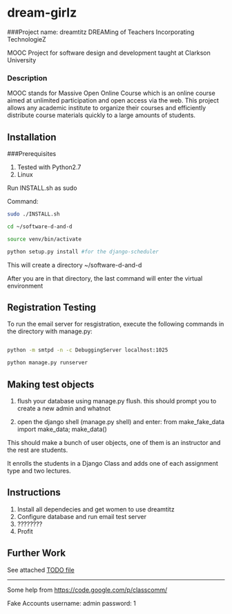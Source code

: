 dream-girlz
===========

###Project name: dreamtitz
DREAMing of Teachers Incorporating TechnologieZ

MOOC Project for software design and development taught at Clarkson University

### Description
MOOC stands for Massive Open Online Course which is an online course aimed at unlimited participation and open access via the web. This project allows any academic institute to organize their courses and efficiently distribute course materials quickly to a large amounts of students. 


Installation
----

###Prerequisites
1. Tested with Python2.7
2. Linux 

Run INSTALL.sh as sudo

Command:

```bash
sudo ./INSTALL.sh

cd ~/software-d-and-d

source venv/bin/activate

python setup.py install #for the django-scheduler
```

This will create a directory ~/software-d-and-d

After you are in that directory, the last command will enter the virtual environment

Registration Testing
----
To run the email server for resgistration, execute the following commands in the
directory with manage.py:

```bash

python -m smtpd -n -c DebuggingServer localhost:1025

python manage.py runserver
```

Making test objects
----
1) flush your database using manage.py flush. this should prompt you to create a new admin and whatnot

2) open the django shell (manage.py shell) and enter: from make_fake_data import make_data; make_data()

This should make a bunch of user objects, one of them is an instructor and the rest are students. 

It enrolls the students in a Django Class and adds one of each assignment type and two lectures. 

Instructions
----
1. Install all dependecies and get women to use dreamtitz
2. Configure database and run email test server
3. ????????
4. Profit


Further Work
----
See attached 
[TODO file](./TODO)


---

Some help from https://code.google.com/p/classcomm/

Fake Accounts
username: admin
password: 1 

